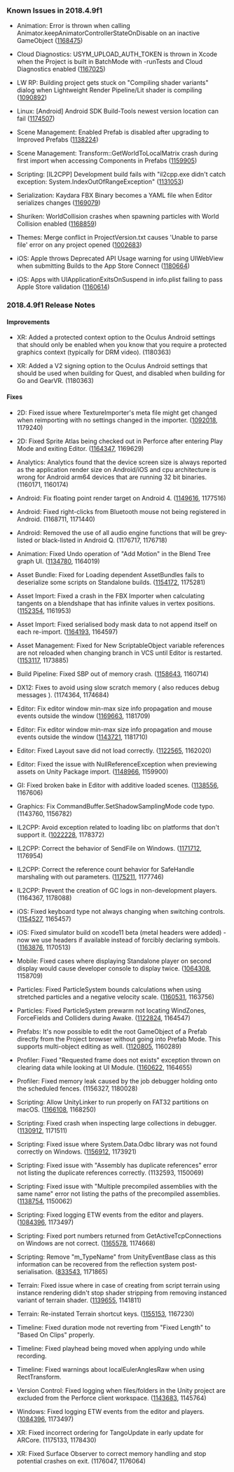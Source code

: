 ### Known Issues in 2018.4.9f1

*   Animation: Error is thrown when calling Animator.keepAnimatorControllerStateOnDisable on an inactive GameObject ([1168475](https://issuetracker.unity3d.com/issues/animation-error-is-thrown-when-calling-animator-dot-keepanimatorcontrollerstateondisable-on-an-inactive-gameobject))
    
*   Cloud Diagnostics: USYM\_UPLOAD\_AUTH\_TOKEN is thrown in Xcode when the Project is built in BatchMode with -runTests and Cloud Diagnostics enabled ([1167025](https://issuetracker.unity3d.com/issues/usym-upload-auth-token-is-thrown-in-xcode-when-the-project-is-built-in-batchmode-with-runtests-and-cloud-diagnostics-enabled))
    
*   LW RP: Building project gets stuck on "Compiling shader variants" dialog when Lightweight Render Pipeline/Lit shader is compiling ([1090892](https://issuetracker.unity3d.com/issues/building-project-gets-stuck-on-compiling-shader-variants-dialog-when-lightweight-render-pipeline-slash-lit-shader-is-compiling))
    
*   Linux: \[Android\] Android SDK Build-Tools newest version location can fail ([1174507](https://issuetracker.unity3d.com/issues/linux-building-process-fails-when-android-sdk-build-tools-versions-28-dot-0-2-and-28-dot-0-3-are-both-installed))
    
*   Scene Management: Enabled Prefab is disabled after upgrading to Improved Prefabs ([1138224](https://issuetracker.unity3d.com/issues/enabled-prefab-is-disabled-after-upgrading-to-improved-prefabs))
    
*   Scene Management: Transform::GetWorldToLocalMatrix crash during first import when accessing Components in Prefabs ([1159905](https://issuetracker.unity3d.com/issues/transform-getworldtolocalmatrix-crash-during-first-import-when-accessing-components-in-prefabs))
    
*   Scripting: \[IL2CPP\] Development build fails with "il2cpp.exe didn't catch exception: System.IndexOutOfRangeException" ([1131053](https://issuetracker.unity3d.com/issues/il2cpp-development-build-fails-with-il2cpp-dot-exe-didnt-catch-exception-system-dot-indexoutofrangeexception))
    
*   Serialization: Kaydara FBX Binary becomes a YAML file when Editor serializes changes ([1169079](https://issuetracker.unity3d.com/issues/kaydara-fbx-binary-becomes-a-yaml-file-when-editor-serializes-changes))
    
*   Shuriken: WorldCollision crashes when spawning particles with World Collision enabled ([1168859](https://issuetracker.unity3d.com/issues/worldcollision-crashes-when-spawning-particles-with-world-collision-enabled))
    
*   Themes: Merge conflict in ProjectVersion.txt causes 'Unable to parse file' error on any project opened ([1002683](https://issuetracker.unity3d.com/issues/merge-conflict-in-projectversion-dot-txt-causes-unable-to-parse-file-error-on-any-project-opened))
    
*   iOS: Apple throws Deprecated API Usage warning for using UIWebView when submitting Builds to the App Store Connect ([1180664](https://issuetracker.unity3d.com/issues/ios-apple-throws-deprecated-api-usage-warning-for-using-uiwebview-when-submitting-builds-to-the-app-store-connect))
    
*   iOS: Apps with UIApplicationExitsOnSuspend in info.plist failing to pass Apple Store validation ([1160614](https://issuetracker.unity3d.com/issues/ios-apps-with-uiapplicationexitsonsuspend-in-info-dot-plist-failing-to-pass-apple-store-validation))
    

### 2018.4.9f1 Release Notes

#### Improvements

*   XR: Added a protected context option to the Oculus Android settings that should only be enabled when you know that you require a protected graphics context (typically for DRM video). (1180363)
    
*   XR: Added a V2 signing option to the Oculus Android settings that should be used when building for Quest, and disabled when building for Go and GearVR. (1180363)
    

#### Fixes

*   2D: Fixed issue where TextureImporter's meta file might get changed when reimporting with no settings changed in the importer. ([1092018](https://issuetracker.unity3d.com/issues/perforce-version-control-automatically-checkouts-reimported-sprites), 1179240)
    
*   2D: Fixed Sprite Atlas being checked out in Perforce after entering Play Mode and exiting Editor. ([1164347](https://issuetracker.unity3d.com/issues/sprite-atlas-asset-is-checked-out-in-perforce-after-entering-play-mode-and-exiting-editor), 1169629)
    
*   Analytics: Analytics found that the device screen size is always reported as the application render size on Android/iOS and cpu architecture is wrong for Android arm64 devices that are running 32 bit binaries. (1160171, 1160174)
    
*   Android: Fix floating point render target on Android 4. ([1149616](https://issuetracker.unity3d.com/issues/android-rendertofloattexture-is-not-supported-on-devices-with-android-4), 1177516)
    
*   Android: Fixed right-clicks from Bluetooth mouse not being registered in Android. (1168711, 1171440)
    
*   Android: Removed the use of all audio engine functions that will be grey-listed or black-listed in Android Q. (1176717, 1176718)
    
*   Animation: Fixed Undo operation of "Add Motion" in the Blend Tree graph UI. ([1134780](https://issuetracker.unity3d.com/issues/undo-removes-wrong-motion-from-blend-tree-when-add-motion-was-done-from-blend-tree-nodes-right-click-context-menu), 1164019)
    
*   Asset Bundle: Fixed for Loading dependent AssetBundles fails to deserialize some scripts on Standalone builds. ([1154172](https://issuetracker.unity3d.com/issues/loading-dependent-assetbundles-fails-to-deserialize-some-scripts-on-standalone-builds), 1175281)
    
*   Asset Import: Fixed a crash in the FBX Importer when calculating tangents on a blendshape that has infinite values in vertex positions. ([1152354](https://issuetracker.unity3d.com/issues/generatesharedverticesindexlist-crashes-when-importing-a-fbx-file), 1161953)
    
*   Asset Import: Fixed serialised body mask data to not append itself on each re-import. ([1164193](https://issuetracker.unity3d.com/issues/serialized-bodymask-property-appends-to-itself-with-each-reimport-if-clipanimations-is-modified-in-onpostprocess), 1164597)
    
*   Asset Management: Fixed for New ScriptableObject variable references are not reloaded when changing branch in VCS until Editor is restarted. ([1153117](https://issuetracker.unity3d.com/issues/new-scriptableobject-variable-references-are-not-reloaded-when-changing-branch-in-vcs-until-editor-is-restarted), 1173885)
    
*   Build Pipeline: Fixed SBP out of memory crash. ([1158643](https://issuetracker.unity3d.com/issues/building-asset-bundles-with-sbp-may-get-oom-crash), 1160714)
    
*   DX12: Fixes to avoid using slow scratch memory ( also reduces debug messages ). (1174364, 1174684)
    
*   Editor: Fix editor window min-max size info propagation and mouse events outside the window ([1169663](https://issuetracker.unity3d.com/issues/uielements-window-scaling-ignores-set-maxsize-value), 1181709)
    
*   Editor: Fix editor window min-max size info propagation and mouse events outside the window ([1143721](https://issuetracker.unity3d.com/issues/editor-windows-respond-to-mouse-events-outside-the-window), 1181710)
    
*   Editor: Fixed Layout save did not load correctly. ([1122565](https://issuetracker.unity3d.com/issues/editor-windows-layout-is-being-saved-slash-loaded-incorrectly-when-saving-undocked-or-maximized-tabs), 1162020)
    
*   Editor: Fixed the issue with NullReferenceException when previewing assets on Unity Package import. ([1148966](https://issuetracker.unity3d.com/issues/custom-package-preview-window-goes-gray-when-clicking-on-image-files), 1159900)
    
*   GI: Fixed broken bake in Editor with additive loaded scenes. ([1138556](https://issuetracker.unity3d.com/issues/editor-freezes-in-an-infinite-loop-with-integrate-failed-on-write-lighting-job-error-when-baking-gi), 1167606)
    
*   Graphics: Fix CommandBuffer.SetShadowSamplingMode code typo. (1143760, 1156782)
    
*   IL2CPP: Avoid exception related to loading libc on platforms that don't support it. ([1022228](https://issuetracker.unity3d.com/issues/android-mono-il2cpp-unable-to-find-libc-error-thrown-when-executing-certain-sslstream-constructor), 1178372)
    
*   IL2CPP: Correct the behavior of SendFile on Windows. ([1171712](https://issuetracker.unity3d.com/issues/il2cpp-socket-dot-sendfile-method-is-not-sending-file-when-the-project-is-build-using-uwp), 1176954)
    
*   IL2CPP: Correct the reference count behavior for SafeHandle marshaling with out parameters. ([1175211](https://issuetracker.unity3d.com/issues/il2cpp-safehandle-dot-releasehandle-never-called-in-player-when-handle-is-created-via-pinvoke-as-an-out-parameter), 1177746)
    
*   IL2CPP: Prevent the creation of GC logs in non-development players. (1164367, 1178088)
    
*   iOS: Fixed keyboard type not always changing when switching controls. ([1154527](https://issuetracker.unity3d.com/issues/ios-when-int-input-fields-keyboard-is-opened-focusing-other-input-fields-doesnt-open-corresponding-keyboards), 1165457)
    
*   iOS: Fixed simulator build on xcode11 beta (metal headers were added) - now we use headers if available instead of forcibly declaring symbols. ([1163876](https://issuetracker.unity3d.com/issues/ios-the-multi-definition-errors-are-thrown-when-building-for-simulator-on-xcode-11-beta), 1170513)
    
*   Mobile: Fixed cases where displaying Standalone player on second display would cause developer console to display twice. ([1064308](https://issuetracker.unity3d.com/issues/macos-development-build-on-second-monitor-shows-2-duplicated-development-consoles-overlaid-on-each-other), 1158709)
    
*   Particles: Fixed ParticleSystem bounds calculations when using stretched particles and a negative velocity scale. ([1160531](https://issuetracker.unity3d.com/issues/cone-shaped-particle-systems-bounds-are-smaller-when-renderer-mode-stretched-billboard-speed-scale-has-negative-value), 1163756)
    
*   Particles: Fixed ParticleSystem prewarm not locating WindZones, ForceFields and Colliders during Awake. ([1122824](https://issuetracker.unity3d.com/issues/wind-zone-effect-is-not-prewarped-on-a-particle-system-after-reopening-the-project), 1164547)
    
*   Prefabs: It's now possible to edit the root GameObject of a Prefab directly from the Project browser without going into Prefab Mode. This supports multi-object editing as well. ([1120805](https://issuetracker.unity3d.com/issues/editing-prefabs-directly-in-the-project-browser-is-no-longer-possible), 1160289)
    
*   Profiler: Fixed "Requested frame does not exists" exception thrown on clearing data while looking at UI Module. ([1160622](https://issuetracker.unity3d.com/issues/profiler-requested-frame-does-not-exists-exception-thrown-on-clearing-data), 1164655)
    
*   Profiler: Fixed memory leak caused by the job debugger holding onto the scheduled fences. (1156327, 1180028)
    
*   Scripting: Allow UnityLinker to run properly on FAT32 partitions on macOS. ([1166108](https://issuetracker.unity3d.com/issues/il2cpp-unity-dot-app-slash-contents-slash-il2cpp-slash-build-slash-unitylinker-dot-exe-fails-to-run-when-building-from-fat32-on-macos), 1168250)
    
*   Scripting: Fixed crash when inspecting large collections in debugger. ([1130912](https://issuetracker.unity3d.com/issues/hard-crash-when-inspecting-entities-in-visual-studio-debug-mode), 1171511)
    
*   Scripting: Fixed issue where System.Data.Odbc library was not found correctly on Windows. ([1156912](https://issuetracker.unity3d.com/issues/an-exception-is-raised-when-using-system-dot-data-dot-odbc), 1173921)
    
*   Scripting: Fixed issue with "Assembly has duplicate references" error not listing the duplicate references correctly. (1132593, 1150069)
    
*   Scripting: Fixed issue with "Multiple precompiled assemblies with the same name" error not listing the paths of the precompiled assemblies. ([1138754](https://issuetracker.unity3d.com/issues/precompiledassemblyexception-does-not-show-file-paths-in-its-message-when-there-are-few-assemblies-with-the-same-name), 1150062)
    
*   Scripting: Fixed logging ETW events from the editor and players. ([1084396](https://issuetracker.unity3d.com/issues/uwp-etw-logging-silently-fails-in-with-il2cpp-scripting-backend), 1173497)
    
*   Scripting: Fixed port numbers returned from GetActiveTcpConnections on Windows are not correct. ([1165578](https://issuetracker.unity3d.com/issues/ipglobalproperties-dot-getactivetcpconnections-return-different-port-numbers-when-compared-to-cli-netstat-a-output), 1174668)
    
*   Scripting: Remove "m\_TypeName" from UnityEventBase class as this information can be recovered from the reflection system post-serialisation. ([833543](https://issuetracker.unity3d.com/issues/runtime-unityevent-objects-contain-the-name-of-type-as-a-serialized-string), 1171865)
    
*   Terrain: Fixed issue where in case of creating from script terrain using instance rendering didn't stop shader stripping from removing instanced variant of terrain shader. ([1139655](https://issuetracker.unity3d.com/issues/terrain-objects-in-a-prefab-that-is-instantiated-at-runtime-do-not-render-when-draw-instancing-flag-is-enabled), 1141811)
    
*   Terrain: Re-instated Terrain shortcut keys. ([1155153](https://issuetracker.unity3d.com/issues/terrain-f1-f2-f3-f4-shortcuts-are-not-set), 1167230)
    
*   Timeline: Fixed duration mode not reverting from "Fixed Length" to "Based On Clips" properly.
    
*   Timeline: Fixed playhead being moved when applying undo while recording.
    
*   Timeline: Fixed warnings about localEulerAnglesRaw when using RectTransform.
    
*   Version Control: Fixed logging when files/folders in the Unity project are excluded from the Perforce client workspace. ([1143683](https://issuetracker.unity3d.com/issues/vcs-console-constantly-prints-warning-if-file-is-excluded-from-workspace), 1145764)
    
*   Windows: Fixed logging ETW events from the editor and players. ([1084396](https://issuetracker.unity3d.com/issues/uwp-etw-logging-silently-fails-in-with-il2cpp-scripting-backend), 1173497)
    
*   XR: Fixed incorrect ordering for TangoUpdate in early update for ARCore. (1175133, 1178430)
    
*   XR: Fixed Surface Observer to correct memory handling and stop potential crashes on exit. (1176047, 1176064)